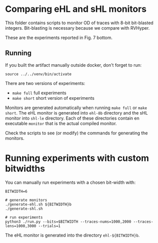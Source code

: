 # Comparing eHL and sHL monitors

This folder contains scripts to monitor OD of traces with 8-bit bit-blasted integers.
Bit-blasting is necessary because we compare with RVHyper.

These are the experiments reported in Fig. 7 bottom.

## Running

If you built the artifact manually outside docker, don't forget to run:
```
source ../../venv/bin/activate
```

There are two versions of experiments:

 - `make full`         full experiments
 - `make short`   short version of experiments

Monitors are generated automatically when running `make full` or `make short`.
The eHL monitor is generated into `ehl-8b` directory and the sHL monitor
into `shl-le` directory. Each of these directories contain en executable `monitor`
that is the actual compiled monitor.

Check the scripts to see (or modify) the commands for generating the monitors.

# Running experiments with custom bitwidths

You can manually run experiments with a chosen bit-width with:
```
BITWIDTH=6

# generate monitors
./generate-ehl.sh ${BITWIDTH}b
./generate-shl.sh

# run experiments
python3 ./run.py --bits=$BITWIDTH --traces-nums=1000,2000 --traces-lens=1000,3000 --trials=1
```

The eHL monitor is generated into the directory `ehl-${BITWIDTH}b`.
